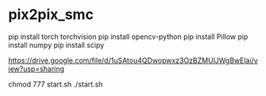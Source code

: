 # pix2pix_smc


pip install torch torchvision
pip install opencv-python
pip install Pillow
pip install numpy
pip install scipy




https://drive.google.com/file/d/1uSAtou4QDwopwxz3OzBZMUlJWgBwElai/view?usp=sharing


chmod 777 start.sh
./start.sh
